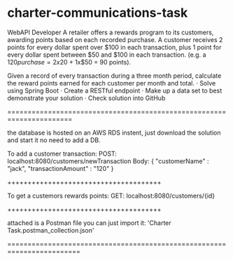 # charter-communications-task

WebAPI Developer 
A retailer offers a rewards program to its customers, awarding points based on each recorded purchase.
A customer receives 2 points for every dollar spent over $100 in each transaction, plus 1 point for every dollar spent between $50 and $100 in each transaction.
(e.g. a $120 purchase = 2x$20 + 1x$50 = 90 points).

Given a record of every transaction during a three month period, calculate the reward points earned for each customer per month and total.
·       Solve using Spring Boot
·       Create a RESTful endpoint
·       Make up a data set to best demonstrate your solution
·       Check solution into GitHub

======================================================================

the database is hosted on an AWS RDS instent, just download the solution and start it no need to add a DB.

To add a customer transaction:
POST: localhost:8080/customers/newTransaction
Body: {
    "customerName" : "jack",
    "transactionAmount" : "120"
}

++++++++++++++++++++++++++++++++++++++

To get a custemors rewards points:
GET: localhost:8080/customers/{id}

++++++++++++++++++++++++++++++++++++++

attached is a Postman file you can just import it: 'Charter Task.postman_collection.json'

========================================================================
